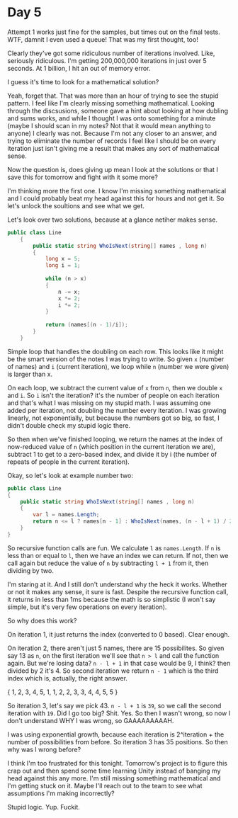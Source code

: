 ﻿# Day 5

Attempt 1 works just fine for the samples, but times out on the final tests. WTF, damnit I even used a queue! That was my first thought, too!

Clearly they've got some ridiculous number of iterations involved. Like, seriously ridiculous. I'm getting 200,000,000 iterations in just over 5 seconds. At 1 billion, I hit an out of memory error.

I guess it's time to look for a mathematical solution?

Yeah, forget that. That was more than an hour of trying to see the stupid pattern. I feel like I'm clearly missing something mathematical. Looking through the discsusions, someone gave a hint about looking at how dubling and sums works, and while I thought I was onto something for a minute (maybe I should scan in my notes? Not that it would mean anything to anyone) I clearly was not. Because I'm not any closer to an answer, and trying to eliminate the number of records I feel like I should be on every iteration just isn't giving me a result that makes any sort of mathematical sense. 

Now the question is, does giving up mean I look at the solutions or that I save this for tomorrow and fight with it some more?

I'm thinking more the first one. I know I'm missing something mathematical and I could probably beat my head against this for hours and not get it. So let's unlock the soultions and see what we get.

Let's look over two solutions, because at a glance netiher makes sense.

```c#
public class Line
    {
        public static string WhoIsNext(string[] names , long n)
        { 
            long x = 5;
            long i = 1;
  
            while (n > x)
            {
                n -= x;
                x *= 2;
                i *= 2;
            }
            
            return (names[(n - 1)/i]);
        }
    }
```
Simple loop that handles the doubling on each row. This looks like it might be the smart version of the notes I was trying to write. So given `x` (number of names) and `i` (current iteration), we loop while `n` (number we were given) is larger than x.

On each loop, we subtract the current value of `x` from `n`, then we double `x` and `i`. So `i` isn't the iteration? it's the number of people on each iteration and that's what I was missing on my stupid math. I was assuming one added per iteration, not doubling the number every iteration. I was growing linearly, not exponentially, but because the numbers got so big, so fast, I didn't double check my stupid logic there.

So then when we've finished looping, we return the names at the index of now-reduced value of `n` (which position in the current iteration we are), subtract 1 to get to a zero-based index, and divide it by i (the number of repeats of people in the current iteration).

Okay, so let's look at example number two:

```c#
public class Line
{
    public static string WhoIsNext(string[] names , long n)
    {
        var l = names.Length;
        return n <= l ? names[n - 1] : WhoIsNext(names, (n - l + 1) / 2);
    }
}
```

So recursive function calls are fun. We calculate `l` as `names.Length`. If `n` is less than or equal to `l`, then we have an index we can return. If not, then we call again but reduce the value of `n` by subtracting `l + 1` from it, then dividing by two. 

I'm staring at it. And I still don't understand why the heck it works. Whether or not it makes any sense, it sure is fast. Despite the recursive function call, it returns in less than 1ms because the math is so simplistic (I won't say simple, but it's very few operations on every iteration).

So why does this work?

On iteration 1, it just returns the index (converted to 0 based). Clear enough.

On iteration 2, there aren't just 5 names, there are 15 possibilites. So given say 13 as `n`, on the first iteration we'll see that `n > l` and call the function again. But we're losing data? `n - l + 1` in that case would be 9, I think? then divided by 2 it's 4. So second iteration we return `n - 1` which is the third index which is, actually, the right answer.

{ 1, 2, 3, 4, 5, 1, 1, 2, 2, 3, 3, 4, 4, 5, 5 }

So iteration 3, let's say we pick 43. `n - l + 1` is `39`, so we call the second iteration with `19`. Did I go too big? Shit. Yes. So then I wasn't wrong, so now I don't understand WHY I was wrong, so GAAAAAAAAAH.

I was using exponential growth, because each iteration is 2^iteration + the number of possibilities from before. So iteration 3 has 35 positions. So then why was I wrong before?

I think I'm too frustrated for this tonight. Tomorrow's project is to figure this crap out and then spend some time learning Unity instead of banging my head against this any more. I'm still missing something mathematical and I'm getting stuck on it. Maybe I'll reach out to the team to see what assumptions I'm making incorrectly?

Stupid logic. Yup. Fuckit.